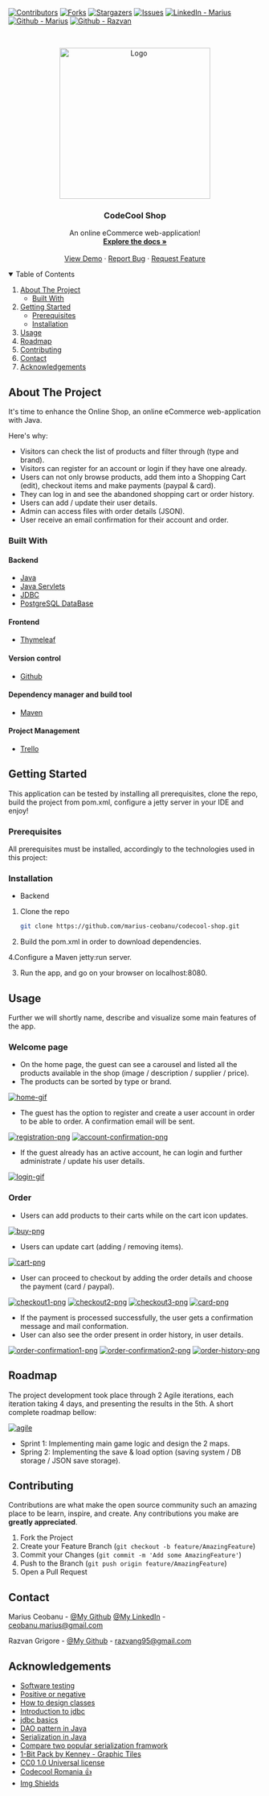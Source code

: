 <!--
*** Thanks for checking out the Best-README-Template. If you have a suggestion
*** that would make this better, please fork the repo and create a pull request
*** or simply open an issue with the tag "enhancement".
*** Thanks again! Now go create something AMAZING! :D
-->



<!-- PROJECT SHIELDS -->
<!--
*** I'm using markdown "reference style" links for readability.
*** Reference links are enclosed in brackets [ ] instead of parentheses ( ).
*** See the bottom of this document for the declaration of the reference variables
*** for contributors-url, forks-url, etc. This is an optional, concise syntax you may use.
*** https://www.markdownguide.org/basic-syntax/#reference-style-links
-->
[![Contributors][contributors-shield]][contributors-url]
[![Forks][forks-shield]][forks-url]
[![Stargazers][stars-shield]][stars-url]
[![Issues][issues-shield]][issues-url]
[![LinkedIn - Marius][linkedin-shield]][linkedin-marius-url]
[![Github - Marius][github-marius-shield]][github-marius-url]
[![Github - Razvan][github-razvan-shield]][github-razvan-url]



<!-- PROJECT LOGO -->
<br />
<p align="center">
  <a href="https://github.com/marius-ceobanu/codecool-shop.git">
    <img src="src/main/webapp/static/img/codecool-logo.png" alt="Logo" width="300">
  </a>

<h3 align="center">CodeCool Shop</h3>

  <p align="center">
    An online eCommerce web-application!
    <br />
    <a href="https://github.com/marius-ceobanu/codecool-shop.git"><strong>Explore the docs »</strong></a>
    <br />
    <br />
    <a href="https://github.com/marius-ceobanu/codecool-shop">View Demo</a>
    ·
    <a href="https://github.com/marius-ceobanu/codecool-shop/issues">Report Bug</a>
    ·
    <a href="https://github.com/marius-ceobanu/codecool-shop/issues">Request Feature</a>
  </p>



<!-- TABLE OF CONTENTS -->
<details open="open">
  <summary>Table of Contents</summary>
  <ol>
    <li>
      <a href="#about-the-project">About The Project</a>
      <ul>
        <li><a href="#built-with">Built With</a></li>
      </ul>
    </li>
    <li>
      <a href="#getting-started">Getting Started</a>
      <ul>
        <li><a href="#prerequisites">Prerequisites</a></li>
        <li><a href="#installation">Installation</a></li>
      </ul>
    </li>
    <li><a href="#usage">Usage</a></li>
    <li><a href="#roadmap">Roadmap</a></li>
    <li><a href="#contributing">Contributing</a></li>
    <li><a href="#contact">Contact</a></li>
    <li><a href="#acknowledgements">Acknowledgements</a></li>
  </ol>
</details>



<!-- ABOUT THE PROJECT -->
## About The Project

It's time to enhance the Online Shop, an online eCommerce web-application with Java.  

Here's why:
* Visitors can check the list of products and filter through (type and brand).
* Visitors can register for an account or login if they have one already.
* Users can not only browse products, add them into a Shopping Cart (edit), checkout items and make payments (paypal & card).
* They can log in and see the abandoned shopping cart or order history.
* Users can add / update their user details.
* Admin can access files with order details (JSON).
* User receive an email confirmation for their account and order.

### Built With

#### Backend
* [Java](https://www.java.com/)
* [Java Servlets](https://docs.oracle.com/javaee/5/tutorial/doc/bnafe.html/)
* [JDBC](https://docs.oracle.com/javase/tutorial/jdbc/basics/index.html)
* [PostgreSQL DataBase](https://www.postgresql.org/)

#### Frontend
* [Thymeleaf](https://www.thymeleaf.org/)

#### Version control
* [Github](https://www.github.com/)

#### Dependency manager and build tool
* [Maven](https://maven.apache.org/)

#### Project Management
* [Trello](https://www.trello.com/)



<!-- GETTING STARTED -->
## Getting Started

This application can be tested by installing all prerequisites, clone the repo, build the project from pom.xml, configure a jetty server in your IDE and enjoy!

### Prerequisites

All prerequisites must be installed, accordingly to the technologies used in this project:

### Installation

* Backend

1. Clone the repo
   ```sh
   git clone https://github.com/marius-ceobanu/codecool-shop.git
   ```
2. Build the pom.xml in order to download dependencies.

4.Configure a Maven jetty:run server.

3. Run the app, and go on your browser on localhost:8080.

<!-- USAGE EXAMPLES -->
## Usage

Further we will shortly name, describe and visualize some main features of the app.

### Welcome page
* On the home page, the guest can see a carousel and listed all the products available in the shop (image / description / supplier / price).
* The products can be sorted by type or brand.

[![home-gif][home-gif]]()

* The guest has the option to register and create a user account in order to be able to order. A confirmation email will be sent.

[![registration-png][registration-png]]()
[![account-confirmation-png][account-confirmation-png]]()

* If the guest already has an active account, he can login and further administrate / update his user details.

[![login-gif][login-gif]]()

### Order
* Users can add products to their carts while on the cart icon updates.

[![buy-png][buy-png]]()

* Users can update cart (adding / removing items).

[![cart-png][cart-png]]()

* User can proceed to checkout by adding the order details and choose the payment (card / paypal).

[![checkout1-png][checkout1-png]]()
[![checkout2-png][checkout2-png]]()
[![checkout3-png][checkout3-png]]()
[![card-png][card-png]]()

* If the payment is processed successfully, the user gets a confirmation message and mail conformation.
* User can also see the order present in order history, in user details.

[![order-confirmation1-png][order-confirmation1-png]]()
[![order-confirmation2-png][order-confirmation2-png]]()
[![order-history-png][order-history-png]]()

<!-- ROADMAP -->
## Roadmap

The project development took place through 2 Agile iterations, each iteration taking 4 days, and presenting the results in the 5th. A short complete roadmap bellow:

[![agile][agile]]()

* Sprint 1: Implementing main game logic and design the 2 maps.
* Spring 2: Implementing the save & load option (saving system / DB storage / JSON save storage).

<!-- CONTRIBUTING -->
## Contributing

Contributions are what make the open source community such an amazing place to be learn, inspire, and create. Any contributions you make are **greatly appreciated**.

1. Fork the Project
2. Create your Feature Branch (`git checkout -b feature/AmazingFeature`)
3. Commit your Changes (`git commit -m 'Add some AmazingFeature'`)
4. Push to the Branch (`git push origin feature/AmazingFeature`)
5. Open a Pull Request


<!-- CONTACT -->
## Contact

Marius Ceobanu - [@My Github](https://github.com/marius-ceobanu) [@My LinkedIn](https://www.linkedin.com/in/marius-ciprian-ceobanu-3431157b) - ceobanu.marius@gmail.com

Razvan Grigore - [@My Github](https://github.com/rgrigore) - razvang95@gmail.com


<!-- ACKNOWLEDGEMENTS -->
## Acknowledgements
* [Software testing](/pages/general/software-testing)
* [Positive or negative](https://stackoverflow.com/questions/8162423)
* [How to design classes](/pages/java/how-to-design-classes)
* [Introduction to jdbc](/pages/java/introduction-to-jdbc)
* [jdbc basics](https://docs.oracle.com/javase/tutorial/jdbc/basics/index.html)
* [DAO pattern in Java](https://www.baeldung.com/java-dao-pattern)
* [Serialization in Java](/pages/java/serialization-in-java)
* [Compare two popular serialization framwork](https://www.baeldung.com/jackson-vs-gson)
* [1-Bit Pack by Kenney - Graphic Tiles](https://kenney.nl/assets/bit-pack)
* [CC0 1.0 Universal license](https://creativecommons.org/publicdomain/zero/1.0/)
* [Codecool Romania :thumbsup:](https://codecool.com/ro/)
* [Img Shields](https://shields.io)


<!-- MARKDOWN LINKS & IMAGES -->
<!-- https://www.markdownguide.org/basic-syntax/#reference-style-links -->
[contributors-shield]: https://img.shields.io/badge/Contributers-2-brightgreen
[contributors-url]: https://github.com/marius-ceobanu/codecool-shop/graphs/contributors
[forks-shield]: https://img.shields.io/badge/Forks-0-blue
[forks-url]: https://github.com/marius-ceobanu/codecool-shop/network/members
[stars-shield]: https://img.shields.io/badge/Stars-2-blue
[stars-url]: https://github.com/marius-ceobanu/codecool-shop/stargazers
[issues-shield]: https://img.shields.io/github/issues/marius-ceobanu/codecool-shop
[issues-url]: https://github.com/marius-ceobanu/codecool-shop/issues
[linkedin-shield]: https://img.shields.io/twitter/url?label=Linkedin%20-%20Marius&logo=LINKEDIN&style=social&url=https%3A%2F%2Fwww.linkedin.com%2Fin%2Fmarius-ciprian-ceobanu-3431157b
[linkedin-marius-url]: https://www.linkedin.com/in/marius-ciprian-ceobanu-3431157b
[github-marius-shield]: https://img.shields.io/twitter/url?label=GitHub%20-%20Marius&logo=Github&style=social&url=https%3A%2F%2Fgithub.com%2Fmarius-ceobanu
[github-marius-url]: https://github.com/marius-ceobanu
[github-razvan-shield]: https://img.shields.io/twitter/url?label=GitHub%20-%20Razvan&logo=Github&style=social&url=https%3A%2F%2Fgithub.com%2Frgrigore
[github-razvan-url]: https://github.com/rgrigore
<!-- IMAGES -->
[home-gif]: src/main/resources/home.gif
[registration-png]: src/main/resources/register.png
[account-confirmation-png]: src/main/resources/account_confirmation.png
[login-gif]: src/main/resources/login.gif
[buy-png]: src/main/resources/adding-to-cart.png
[cart-png]: src/main/resources/cart.png
[checkout1-png]: src/main/resources/checkout1.png
[checkout2-png]: src/main/resources/checkout2.png
[checkout3-png]: src/main/resources/checkout3.png
[card-png]: src/main/resources/card_payment.png
[order-confirmation1-png]: src/main/resources/order-confirmation1.png
[order-confirmation2-png]: src/main/resources/order_confirmation2.png
[order-history-png]: src/main/resources/order_history.png
[agile]: src/main/resources/agile-logo.png
